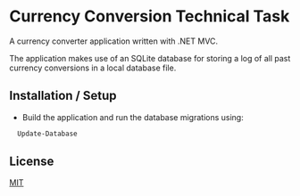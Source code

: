 # Currency Conversion Technical Task

A currency converter application written with .NET MVC.

The application makes use of an SQLite database for storing a log of all past currency conversions in a local database file.

## Installation / Setup

- Build the application and run the database migrations using:

```bash
  Update-Database
```

    
## License

[MIT](https://choosealicense.com/licenses/mit/)

